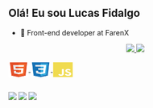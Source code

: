 ## Olá! Eu sou Lucas Fidalgo

- 🔭 Front-end developer at FarenX

<div align="center">
  <a href="https://github.com/lnfidalgo">
  <img height="180em" src="https://github-readme-stats.vercel.app/api?username=lnfidalgo&show_icons=true&theme=tokyonight&include_all_commits=true&count_private=true"/>
  <img height="180em" src="https://github-readme-stats.vercel.app/api/top-langs/?username=lnfidalgo&layout=compact&langs_count=7&theme=tokyonight"/>
</div>

<div style="display: inline_block"><br>
  <img align="center" alt="Lucas-HTML" height="30" width="40" src="https://raw.githubusercontent.com/devicons/devicon/master/icons/html5/html5-original.svg">
  <img align="center" alt="Lucas-CSS" height="30" width="40" src="https://raw.githubusercontent.com/devicons/devicon/master/icons/css3/css3-original.svg">
  <img align="center" alt="Lucas-Js" height="30" width="40" src="https://raw.githubusercontent.com/devicons/devicon/master/icons/javascript/javascript-plain.svg">
</div>
  
  ##
  
<div>
  <a href="https://instagram.com/_lucasfidalgo_"><img src="https://img.shields.io/badge/-Instagram-%23E4405F?style=for-the-badge&logo=instagram&logoColor=white"  target="_blank"></a> 
  <a href="https://www.linkedin.com/in/lucas-do-nascimento-fidalgo-29138a23a"><img src="https://img.shields.io/badge/-LinkedIn-%230077B5?style=for-the-badge&logo=linkedin&logoColor=white" target="_blank"></a>
  <a href = "mailto:lucasfidalgo07@gmail.com"><img src="https://img.shields.io/badge/-Gmail-%23333?style=for-the-badge&logo=gmail&logoColor=white" target="_blank"></a>
</div>
